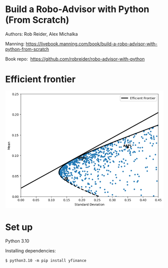 # Build a Robo-Advisor with Python (From Scratch)

Authors: Rob Reider, Alex Michalka

Manning: https://livebook.manning.com/book/build-a-robo-advisor-with-python-from-scratch

Book repo:  https://github.com/robreider/robo-advisor-with-python


# Efficient frontier

![alt text](image.png)

# Set up

Python 3.10

Installing dependencies:
```
$ python3.10 -m pip install yfinance
```